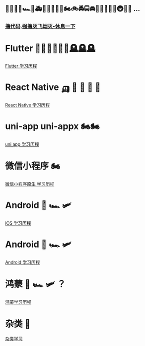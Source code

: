 ##  🚗🚕🚙🚌🏎🚓🚑🚒🚐🚚🚛🚜🏍🚲🚔🚍🚘🚖🚠🚋🚄🚂🚇🚉🚁 ...
###     [ 撸代码,强撸灰飞烟灭-休息一下 ]( https://github.com/shaoting0730/mobile-learn/blob/master/just_relax.md )    <br/>
  
# Flutter 🚀🚀🚀💥💥💥🪦🪦🪦
  [ Flutter 学习历程 ]( https://github.com/shaoting0730/mobile-learn/tree/master/Flutter )

# React Native 🛺 🦯 🦼 🚦 🛵
  [ React Native 学习历程 ](  https://github.com/shaoting0730/mobile-learn/tree/master/React%20Native  )    <br/>

# uni-app  uni-appx  🏍🏍
  [ uni app 学习历程 ]( https://github.com/shaoting0730/mobile-learn/tree/master/uniapp )    <br/>

# 微信小程序 🏍
   [ 微信小程序原生 学习历程 ]( https://github.com/shaoting0730/mobile-learn/tree/master/%E5%BE%AE%E4%BF%A1%E5%B0%8F%E7%A8%8B%E5%BA%8F )    <br/>

 # Android 🚅 🏎 🛩
   [ iOS 学习历程 ](  https://github.com/shaoting0730/mobile-learn/tree/master/iOS )    <br/>
  
 # Android 🚅 🏎 🛩
   [ Android 学习历程 ](  https://github.com/shaoting0730/mobile-learn/blob/master/Android/README.md )    <br/>

 # 鸿蒙  🚅 🏎 🛩 ？
 [ 鸿蒙学习历程 ]( https://github.com/shaoting0730/mobile-learn/tree/master/%E9%B8%BF%E8%92%99 )    <br/>

 # 杂类 🚡
 [ 杂类学习 ]( https://github.com/shaoting0730/mobile-learn/tree/master/%E6%9D%82%E7%B1%BB )    <br/>


